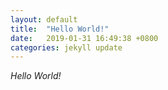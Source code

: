 ```yaml
---
layout: default
title:  "Hello World!"
date:   2019-01-31 16:49:38 +0800
categories: jekyll update
---
```


_Hello World!_
